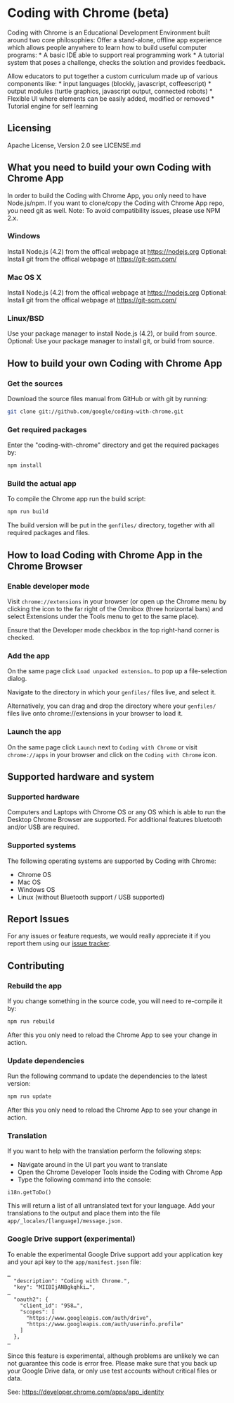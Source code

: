 # Coding with Chrome (beta)

Coding with Chrome is an Educational Development Environment built around two
core philosophies:
  Offer a stand-alone, offline app experience which allows people anywhere to
  learn how to build useful computer programs:
    * A basic IDE able to support real programming work
    * A tutorial system that poses a challenge, checks the solution and
      provides feedback.

  Allow educators to put together a custom curriculum made up of various
  components like:
    * input languages (blockly, javascript, coffeescript)
    * output modules (turtle graphics, javascript output, connected robots)
    * Flexible UI where elements can be easily added, modified or removed
    * Tutorial engine for self learning

## Licensing
Apache License, Version 2.0 see LICENSE.md


## What you need to build your own Coding with Chrome App
In order to build the Coding with Chrome App, you only need to have Node.js/npm.
If you want to clone/copy the Coding with Chrome App repo, you need git as well.
Note: To avoid compatibility issues, please use NPM 2.x.

### Windows
Install Node.js (4.2) from the offical webpage at https://nodejs.org
Optional: Install git from the offical webpage at https://git-scm.com/

### Mac OS X
Install Node.js (4.2) from the offical webpage at https://nodejs.org
Optional: Install git from the offical webpage at https://git-scm.com/

### Linux/BSD
Use your package manager to install Node.js (4.2), or build from source.
Optional: Use your package manager to install git, or build from source.


## How to build your own Coding with Chrome App

### Get the sources
Download the source files manual from GitHub or with git by running:
```bash
git clone git://github.com/google/coding-with-chrome.git
```

### Get required packages
Enter the "coding-with-chrome" directory and get the required packages by:
```bash
npm install
```

### Build the actual app
To compile the Chrome app run the build script:
```bash
npm run build
```
The build version will be put in the `genfiles/` directory, together with all
required packages and files.


## How to load Coding with Chrome App in the Chrome Browser

### Enable developer mode
Visit `chrome://extensions` in your browser (or open up the Chrome menu by
clicking the icon to the far right of the Omnibox (three horizontal bars) and
select Extensions under the Tools menu to get to the same place).

Ensure that the Developer mode checkbox in the top right-hand corner is checked.

### Add the app
On the same page click `Load unpacked extension…` to pop up a file-selection
dialog.

Navigate to the directory in which your `genfiles/` files live, and select it.

Alternatively, you can drag and drop the directory where your `genfiles/` files
live onto chrome://extensions in your browser to load it.

### Launch the app
On the same page click `Launch` next to `Coding with Chrome` or visit
`chrome://apps` in your browser and click on the `Coding with Chrome` icon.


## Supported hardware and system

### Supported hardware
Computers and Laptops with Chrome OS or any OS which is able to run the
Desktop Chrome Browser are supported.
For additional features bluetooth and/or USB are required.

### Supported systems
The following operating systems are supported by Coding with Chrome:
* Chrome OS
* Mac OS
* Windows OS
* Linux (without Bluetooth support / USB supported)

## Report Issues
For any issues or feature requests, we would really appreciate it if you report
them using our [issue tracker](https://github.com/google/coding-with-chrome/issues).


## Contributing

### Rebuild the app
If you change something in the source code, you will need to re-compile it by:
```bash
npm run rebuild
```
After this you only need to reload the Chrome App to see your change in action.

### Update dependencies
Run the following command to update the dependencies to the latest version:
```bash
npm run update
```
After this you only need to reload the Chrome App to see your change in action.

### Translation
If you want to help with the translation perform the following steps:
* Navigate around in the UI part you want to translate
* Open the Chrome Developer Tools inside the Coding with Chrome App
* Type the following command into the console:
```
i18n.getToDo()
```
This will return a list of all untranslated text for your language.
Add your translations to the output and place them into the file
 `app/_locales/[language]/message.json`.

### Google Drive support (experimental)
To enable the experimental Google Drive support add your application key and
your api key to the `app/manifest.json` file:
```
…
  "description": "Coding with Chrome.",
  "key": "MIIBIjANBgkqhki…",
…
  "oauth2": {
    "client_id": "958…",
    "scopes": [
      "https://www.googleapis.com/auth/drive",
      "https://www.googleapis.com/auth/userinfo.profile"
    ]
  },
…
```
Since this feature is experimental, although problems are unlikely we can not
guarantee this code is error free. Please make sure that you back up your
Google Drive data, or only use test accounts without critical files or data.

See: https://developer.chrome.com/apps/app_identity
